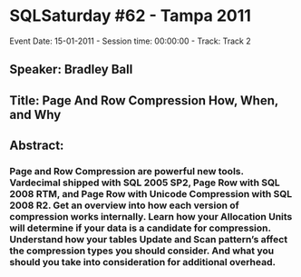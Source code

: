 # SQLSaturday #62 - Tampa 2011
Event Date: 15-01-2011 - Session time: 00:00:00 - Track: Track 2
## Speaker: Bradley Ball
## Title: Page And Row Compression How, When, and Why
## Abstract:
### Page and Row Compression are powerful new tools.  Vardecimal shipped with SQL 2005 SP2, Page  Row with SQL 2008 RTM, and Page  Row with Unicode Compression with SQL 2008 R2.  Get an overview into how each version of compression works internally. Learn how your Allocation Units will determine if your data is a candidate for compression.  Understand how your tables Update and Scan pattern’s affect the compression types you should consider.   And what you should you take into consideration for additional overhead.
